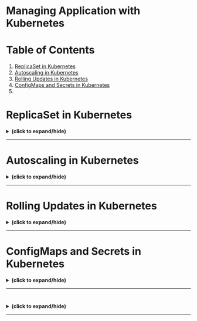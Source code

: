 # Managing Application with Kubernetes

# Table of Contents
1. [ReplicaSet in Kubernetes](#replica_set)
2. [Autoscaling in Kubernetes](#autoscaling)
3. [Rolling Updates in Kubernetes](#rolling_updates)
4. [ConfigMaps and Secrets in Kubernetes](#configMaps_and_secrets)
5. [](#servic_binding)




<a id="replica_set"></a>
# ReplicaSet in Kubernetes
<details close>
<summary><b>(click to expand/hide)</b></summary>
<!-- MarkdownTOC -->

## Overview
- A ReplicaSet ensures that a specified number of pod replicas are running at any given time.
- It is crucial for ensuring high availability, handling outages, and accommodating application demand.

## Limitations of Single-Pod Deployments
Single pods can't:
- Handle increased load through load balancing.
- Provide redundancy (single point of failure).
- Ensure high availability or automatic restarts during outages.

## Benefits of ReplicaSet
- **Scalability & Redundancy**: Adjusts the number of running pods to meet the desired state.
- **Failure Handling**: Automatically replaces failed pods.
- **Controlled by Deployment**: It's recommended to manage ReplicaSets through deployments for additional features.

## How ReplicaSet Works
- Doesn't own pods but uses labels to identify which pods to manage.
- Ensures the actual running pods match the desired state.
- Created automatically through deployments.

## Working with ReplicaSet
- A ReplicaSet is generated by default when a deployment is created.
- You can create a ReplicaSet directly using a YAML file with `kind: ReplicaSet`.
- Recommended to use within a deployment for added benefits and easier management.

## Commands for Managing ReplicaSet
- Create a deployment: `kubectl create -f deployment.yaml`
- Check created ReplicaSet: `kubectl get ReplicaSet`
- Create a ReplicaSet directly: `kubectl create -f replicaset.yaml`
- Scale a deployment: `kubectl scale deployment <DEPLOYMENT_NAME> --replicas=3`
- Check running pods: `kubectl get pods`
- Delete a pod: `kubectl delete pod <POD_NAME>`

## Scaling and Desired State
- ReplicaSets allow for scaling operations by adjusting the number of replicas.
- They continuously monitor and maintain the state of pods to ensure it matches the desired configuration.
- If a pod is manually deleted or added, the ReplicaSet takes action to correct the total count back to the desired state.

## Best Practices
- While ReplicaSets can be created directly, it's a best practice to use deployments.
- Deployments offer additional features, including rolling updates.

## Conclusion
- ReplicaSets are essential for high availability, scaling, and resilience in Kubernetes applications.
- They work best under the management of deployments for streamlined updates and features.

## Additional Resources
- More on Kubernetes ReplicaSets can be found in the [official documentation](https://kubernetes.io/docs/concepts/workloads/controllers/replicaset/).

<!-- /MarkdownTOC -->
</details>

---

<a id="autoscaling"></a>
# Autoscaling in Kubernetes
<details close>
<summary><b>(click to expand/hide)</b></summary>
<!-- MarkdownTOC -->

## Overview
Autoscaling optimizes resource usage and costs by automatically adjusting the number of running instances or resources in response to current demand.

### Objectives
- Understand what autoscaling is.
- Identify the types of autoscalers in Kubernetes.
- Learn how each autoscaler operates.

## Types of Autoscalers

### 1. Horizontal Pod Autoscaler (HPA)
- Adjusts the number of pod instances in a deployment or ReplicaSet.
- Operates based on CPU utilization or other select metrics.
- Responds to the workload changes by scaling the number of pods up or down.

#### How HPA Works
- Metrics like CPU utilization trigger scaling actions.
- As demand increases, HPA increases the number of pods ("scaling out").
- When demand drops, HPA decreases the number of pods ("scaling in").

### 2. Vertical Pod Autoscaler (VPA)
- Adjusts the compute resources of containers in pods.
- Increases or decreases the CPU and memory reservations as needed.
- Not typically used alongside HPA for the same resource metrics.

#### How VPA Works
- VPA adjusts the resources of the pods (CPU, memory) based on demand.
- During high demand, VPA increases resources ("scaling up").
- As demand decreases, it reduces the resources ("scaling down").

### 3. Cluster Autoscaler (CA)
- Adjusts the size of the Kubernetes cluster.
- Adds or removes nodes from the cluster based on the overall demand.

#### How CA Works
- When pod requests increase, CA adds new nodes to the cluster.
- CA removes nodes during low demand to optimize resource usage and costs.

## Key Takeaways
- Autoscalers ensure efficient use of resources in a Kubernetes cluster.
- HPA, VPA, and CA serve different purposes and can sometimes be used in combination for effective scaling.
- It's essential to choose the right type of autoscaler based on workload requirements and cost considerations.

## Best Practices
- Use `autoscale` command for HPA instead of manual configuration for ease of use.
- Don't use VPA and HPA together on the same CPU/memory metrics.
- Analyze specific needs to choose the appropriate autoscaler or combination of autoscalers.

<!-- /MarkdownTOC -->
</details>

---

<a id="rolling_updates"></a>
# Rolling Updates in Kubernetes
<details close>
<summary><b>(click to expand/hide)</b></summary>
<!-- MarkdownTOC -->

## Overview
This document summarizes the concept of rolling updates in Kubernetes, demonstrating how they provide automated, controlled application updates across pods with zero downtime, and how rollbacks can be efficiently handled.

## Objectives
- Understand what rolling updates are and their workflow.
- Prepare an application for rolling updates.
- Execute and rollback a rolling update.

## What are Rolling Updates?
- Automated updates that incrementally replace application instances with new ones.
- Work with pod templates, particularly deployments.
- No downtime for the application as it updates.
- Allows for easy rollback if the update is problematic.

## Preparing for Rolling Updates
1. **Add Probes**: Implement liveness and readiness probes for deployments, ensuring instances are marked as 'ready'.
2. **Update Strategy**: Incorporate a rolling update strategy in the deployment's YAML file.
   - **maxUnavailable**: Number (or percentage) of pods that can be unavailable during the update.
   - **maxSurge**: Number (or percentage) of pods that can be created above the desired amount.
   - **minReadySeconds**: Minimum number of seconds a pod should be ready for it to be considered available.
   - For zero downtime, set `maxUnavailable` to 0.

## Performing a Rolling Update
- Update the application's image and push the new version to a container registry (e.g., Docker Hub).
- Apply the new image to your deployment in Kubernetes.
- Monitor the status with the `rollout status` command.
- Verify the update by checking the application's output or response.

## Rolling Back an Update
- Use the `rollout undo` command to revert to a previous deployment state if an update is faulty or not required.
- Confirm the changes by inspecting the status of pods or the application's output.

## Strategies for Updates and Rollbacks
- **All-at-once**: Version N-1 is deactivated then version N is activated. This strategy can block user access momentarily.
- **One-at-a-time (Staggered)**: Pods are updated incrementally, maintaining continuous user access.

## Conclusion
- Rolling updates are essential for maintaining applications without interrupting their availability.
- Preparation with the correct parameters is crucial for successful rolling updates.
- Kubernetes allows for efficient rollbacks in case of update failures.
- Both all-at-once and one-at-a-time strategies have their use cases and can be chosen based on the application's tolerance for brief downtimes.

<!-- /MarkdownTOC -->
</details>

---

<a id="configMaps_and_secrets"></a>
# ConfigMaps and Secrets in Kubernetes
<details close>
<summary><b>(click to expand/hide)</b></summary>
<!-- MarkdownTOC -->

## Introduction

This guide provides an overview of ConfigMaps and Secrets within Kubernetes. Both are Kubernetes objects that provide a way to inject configuration data into pods. This allows for the separation of configuration from the application's image, facilitating updates and maintaining sensitive information securely.

## ConfigMaps

### Key Characteristics

- **Purpose**: Store non-confidential data in key-value pairs.
- **Usage**: Decouple configuration details from application code.
- **Size Limit**: Cannot exceed 1MB.
- **Data Fields**: Support for optional data and binary data fields.
- **Naming Restrictions**: Must conform to DNS subdomain names.
- **Reusability**: Can be used across multiple deployments.

### Creation Methods

1. **Using String Literals**: Directly from the command line.
2. **From Properties File**: Using key-value pairs from an existing file.
3. **From YAML File**: Applying a YAML descriptor file.

### Utilization in Pods

- Injected as environment variables via `configMapKeyRef`.
- Mounted as files within pods using volume plugins.

### Practical Usage

- Define ConfigMaps before deploying pods or applications.
- Reference ConfigMaps in deployment descriptors.
- Variables within ConfigMaps are accessible within the application (e.g., `process.env.VARIABLE_NAME`).

## Secrets

### Overview

- Similar to ConfigMaps but used for storing sensitive information.
- Content is base64 encoded.

### Creation Methods

1. **Using String Literals**: Create directly from the command line.
2. **From Environment Variables**: Storing each sensitive piece of information as an environment variable.
3. **From Files**: Using a volume that references the Secret.

### Handling Secrets

- Verified through the 'get' and 'describe' commands, but the actual secrets are not plainly visible.
- Can be mounted as volumes or exposed as environment variables.

### Practical Usage

- Secrets are referenced within the application code securely (e.g., `process.env.SECRET_KEY`).
- When mounted as files, applications read from the filesystem to retrieve the secret values.

## Conclusion

ConfigMaps and Secrets are essential Kubernetes features that enhance security and manageability. By externalizing application configuration and sensitive information, they promote best practices in software development and deployment, allowing for more flexible, secure, and modular applications.

<!-- /MarkdownTOC -->
</details>

---

<a id="binary"></a>
# 
<details close>
<summary><b>(click to expand/hide)</b></summary>
<!-- MarkdownTOC -->



<!-- /MarkdownTOC -->
</details>

---
